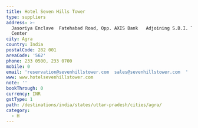 ```yaml
---
title: Hotel Seven Hills Tower
type: suppliers
address: >-
  Jasoriya Enclave  Fatehabad Road, Opp. AXIS Bank   Adjoining S.B.I. Training
  Center
city: Agra
country: India
postalCode: 282 001
areaCode: '562'
phone: 233 0500, 233 0700
mobile: 0
email: 'reservation@sevenhillstower.com  sales@sevenhillstower.com  '
www: www.hotelsevenhillstower.com
note: ''
bookThrough: 0
currency: INR
gstType: 1
path: /destinations/india/states/uttar-pradesh/cities/agra/
category:
  - H
---
```


